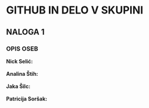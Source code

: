 # GITHUB IN DELO V SKUPINI


<h2>NALOGA 1</h2>
<h3>OPIS OSEB</h3>
<b>Nick Selić:</b>
<br>
<br>
<b>Analina Štih:</b>
<br>
<br>
<b>Jaka Šilc:</b>
<br>
<br>
<b>Patricija Soršak:</b>
